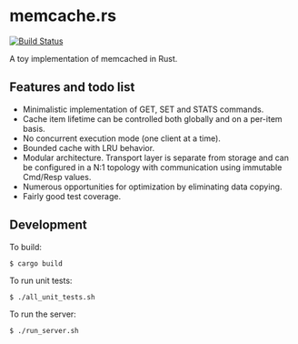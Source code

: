 # memcache.rs

[![Build Status](https://travis-ci.org/numerodix/memcache.rs.svg?branch=master)](https://travis-ci.org/numerodix/memcache.rs)

A toy implementation of memcached in Rust.


## Features and todo list

* Minimalistic implementation of GET, SET and STATS commands.
* Cache item lifetime can be controlled both globally and on a per-item basis.
* No concurrent execution mode (one client at a time).
* Bounded cache with LRU behavior.
* Modular architecture. Transport layer is separate from storage and can be configured in a N:1 topology with communication using immutable Cmd/Resp values.
* Numerous opportunities for optimization by eliminating data copying.
* Fairly good test coverage.


## Development

To build:

    $ cargo build

To run unit tests:

    $ ./all_unit_tests.sh

To run the server:
    
    $ ./run_server.sh
